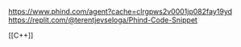 https://www.phind.com/agent?cache=clrgpws2v0001jp082fay19yd
https://replit.com/@terentjevseloga/Phind-Code-Snippet

[[C++]] 
